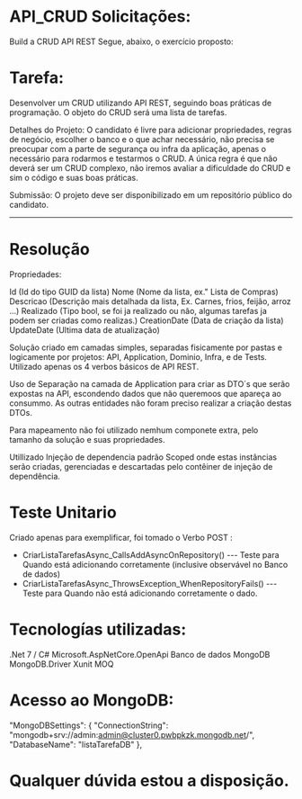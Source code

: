 # API_CRUD Solicitações: 
Build a CRUD API REST
Segue, abaixo, o exercício proposto:
# Tarefa:
Desenvolver um CRUD utilizando API REST, seguindo boas práticas de programação. O objeto do CRUD será uma lista de tarefas.​

Detalhes  do Projeto: 
O candidato é livre para adicionar propriedades, regras de negócio, escolher o banco e o que achar necessário, não precisa se preocupar com a parte de segurança ou infra da aplicação, apenas o necessário para rodarmos e testarmos o CRUD. A única regra é que não deverá ser um CRUD complexo, não iremos avaliar a dificuldade do CRUD e sim o código e suas boas práticas.​

Submissão: 
O projeto deve ser disponibilizado em um repositório público do candidato.
________________________________________________________________________________________________________________________________________________
# Resolução
Propriedades: 

Id (Id do tipo GUID da lista)
Nome (Nome da lista, ex." Lista de Compras)
Descricao (Descrição mais detalhada da lista, Ex. Carnes, frios, feijão, arroz ...)
Realizado (Tipo bool, se foi ja realizado ou não, algumas tarefas ja podem ser criadas como realizas.)
CreationDate (Data de criação da lista)
UpdateDate (Ultima data de atualização)

Solução criado em camadas simples, separadas fisicamente por pastas e logicamente por projetos: API, Application, Dominio, Infra, e de Tests.
Utilizado apenas os 4 verbos básicos de API REST.

Uso de Separação na camada de Application para criar as DTO´s que serão expostas na API, escondendo dados que não queremoos que apareça ao consummo. As outras entidades não foram preciso realizar a criação destas DTOs.

Para mapeamento não foi utilizado nemhum componete extra, pelo tamanho da solução e suas propriedades.

Utillizado Injeção de dependencia padrão Scoped onde estas instâncias serão criadas, gerenciadas e descartadas pelo contêiner de injeção de dependência.

# Teste Unitario 
Criado apenas para exemplificar, foi tomado o Verbo POST :
 - CriarListaTarefasAsync_CallsAddAsyncOnRepository() ---  Teste para Quando está adicionando corretamente (inclusive observável no Banco de dados)
 - CriarListaTarefasAsync_ThrowsException_WhenRepositoryFails()   --- Teste para Quando não está adicionando corretamente o dado.
 
# Tecnologías utilizadas:

.Net 7 / C#
Microsoft.AspNetCore.OpenApi
Banco de dados MongoDB
MongoDB.Driver
Xunit
MOQ

# Acesso ao MongoDB:

"MongoDBSettings": {
  "ConnectionString": "mongodb+srv://admin:admin@cluster0.pwbpkzk.mongodb.net/",
  "DatabaseName": "listaTarefaDB"
},
# Qualquer dúvida estou a disposição.
